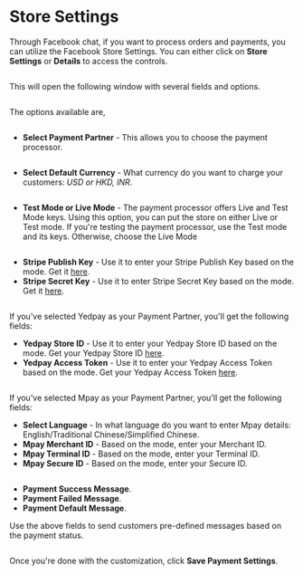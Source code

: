 # Store Settings

Through Facebook chat, if you want to process orders and payments, you can utilize the Facebook Store Settings. You can either click on **Store Settings** or **Details** to access the controls.

<figure><img src="https://files.gitbook.com/v0/b/gitbook-x-prod.appspot.com/o/spaces%2FhElFPtMZjXYjDDMBT5q2%2Fuploads%2FCCmBzcxn8vhqLaTYDR7X%2FOpening%20Facebook%20Store%20Settings.png?alt=media&#x26;token=959657de-0e3d-410f-a23d-d55c0bff7382" alt=""><figcaption></figcaption></figure>

This will open the following window with several fields and options.

<figure><img src="https://files.gitbook.com/v0/b/gitbook-x-prod.appspot.com/o/spaces%2FhElFPtMZjXYjDDMBT5q2%2Fuploads%2Fz3qEZ0eeKrmXSZO752cm%2FStore%20Settings%20Page%20of%20Facebook%20Channel.png?alt=media&#x26;token=463b891e-92d3-4485-b493-a6fb12339d28" alt=""><figcaption></figcaption></figure>

The options available are,

<figure><img src="https://files.gitbook.com/v0/b/gitbook-x-prod.appspot.com/o/spaces%2FhElFPtMZjXYjDDMBT5q2%2Fuploads%2F9TJex4WsPPa21Mix4SZM%2FSelect%20Payment%20Partner%20Field%20in%20Facebook%20Channel.png?alt=media&#x26;token=e9a9f4b0-5131-4d4b-ae3b-76156291072a" alt=""><figcaption></figcaption></figure>

* **Select Payment Partner** - This allows you to choose the payment processor.

<figure><img src="https://files.gitbook.com/v0/b/gitbook-x-prod.appspot.com/o/spaces%2FhElFPtMZjXYjDDMBT5q2%2Fuploads%2FvpWoomFCpVMQfoHXAPCE%2FSelect%20Default%20Currency%20in%20Facebook%20Channel.png?alt=media&#x26;token=f2e05395-82b4-4b48-869b-693d0e967264" alt=""><figcaption></figcaption></figure>

* **Select Default Currency** - What currency do you want to charge your customers: _USD or HKD, INR_.

<figure><img src="https://files.gitbook.com/v0/b/gitbook-x-prod.appspot.com/o/spaces%2FhElFPtMZjXYjDDMBT5q2%2Fuploads%2FQrlCQQpgmx1cP76Vk58g%2FTest%20Mode%20and%20Live%20Mode%20for%20the%20Facebook%20Channel.png?alt=media&#x26;token=daafaa1a-7797-4395-b183-dd82a2cb19a4" alt=""><figcaption></figcaption></figure>

* **Test Mode or Live Mode** - The payment processor offers Live and Test Mode keys. Using this option, you can put the store on either Live or Test mode. If you're testing the payment processor, use the Test mode and its keys. Otherwise, choose the Live Mode

<figure><img src="https://files.gitbook.com/v0/b/gitbook-x-prod.appspot.com/o/spaces%2FhElFPtMZjXYjDDMBT5q2%2Fuploads%2FTG7GjClR6EE9NS0P3CPm%2FStripe%20Publish%20and%20Secrect%20Key%20Fields.png?alt=media&#x26;token=9fc821bd-115e-42e9-9424-f00c1577ec87" alt=""><figcaption></figcaption></figure>

* **Stripe Publish Key** - Use it to enter your Stripe Publish Key based on the mode. Get it [here](https://dashboard.stripe.com/apikeys).
* **Stripe Secret Key** - Use it to enter Stripe Secret Key based on the mode. Get it [here](https://dashboard.stripe.com/apikeys).

<figure><img src="https://files.gitbook.com/v0/b/gitbook-x-prod.appspot.com/o/spaces%2FhElFPtMZjXYjDDMBT5q2%2Fuploads%2FYXj0WNsLyzeHtW7e6Uv9%2FYedpay%20Store%20and%20Access%20Token%20Fields.png?alt=media&#x26;token=d1fd1da6-13a3-4feb-b6c7-0326015701eb" alt=""><figcaption></figcaption></figure>

If you've selected Yedpay as your Payment Partner, you'll get the following fields:

* **Yedpay Store ID** - Use it to enter your Yedpay Store ID based on the mode. Get your Yedpay Store ID [here](https://merchant.yedpay.com/admin/stores).
* **Yedpay Access Token** - Use it to enter your Yedpay Access Token based on the mode. Get your Yedpay Access Token [here](https://merchant.yedpay.com/user/my-personal-token).

<figure><img src="https://files.gitbook.com/v0/b/gitbook-x-prod.appspot.com/o/spaces%2FhElFPtMZjXYjDDMBT5q2%2Fuploads%2FwSXN7NXTS1DHq5rx0hTF%2FMpay%20Fields%20for%20Facebook%20Channel.png?alt=media&#x26;token=ce4d47dc-5db8-4ed1-952b-a08001cbec8f" alt=""><figcaption></figcaption></figure>

If you've selected Mpay as your Payment Partner, you'll get the following fields:

* **Select Language** - In what language do you want to enter Mpay details: English/Traditional Chinese/Simplified Chinese.
* **Mpay Merchant ID** - Based on the mode, enter your Merchant ID.
* **Mpay Terminal ID** - Based on the mode, enter your Terminal ID.
* **Mpay Secure ID** - Based on the mode, enter your Secure ID.

<figure><img src="https://files.gitbook.com/v0/b/gitbook-x-prod.appspot.com/o/spaces%2FhElFPtMZjXYjDDMBT5q2%2Fuploads%2FMUT5qW569kkF2OhRnBDl%2FPayment%20Status%20Message%20Fields%20for%20Facebook%20Channel.png?alt=media&#x26;token=4054ce7a-5426-46c0-904c-781eb9e87cad" alt=""><figcaption></figcaption></figure>

* **Payment Success Message**.
* **Payment Failed Message**.
* **Payment Default Message**.

Use the above fields to send customers pre-defined messages based on the payment status.

<figure><img src="https://files.gitbook.com/v0/b/gitbook-x-prod.appspot.com/o/spaces%2FhElFPtMZjXYjDDMBT5q2%2Fuploads%2FYtKWzzkwpMIB3sun9wv8%2FSaving%20Store%20Settings%20in%20Facebook%20Channel.png?alt=media&#x26;token=220fd0a8-5f03-4225-8b78-5082c0ae5acf" alt=""><figcaption></figcaption></figure>

Once you're done with the customization, click **Save Payment Settings**.
